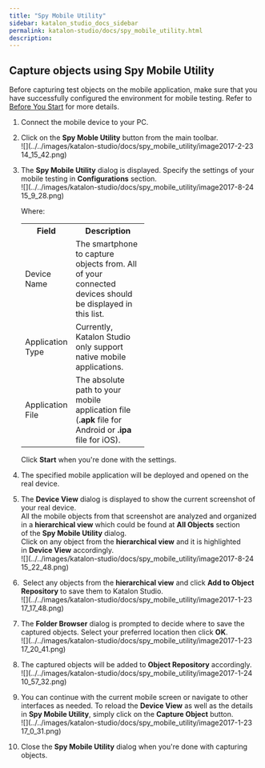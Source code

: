 ```yaml
---
title: "Spy Mobile Utility" 
sidebar: katalon_studio_docs_sidebar
permalink: katalon-studio/docs/spy_mobile_utility.html 
description: 
---
```

Capture objects using Spy Mobile Utility
----------------------------------------

Before capturing test objects on the mobile application, make sure that you have successfully configured the environment for mobile testing. Refer to [Before You Start](/display/KD/Before+You+Start) for more details.

1.  Connect the mobile device to your PC.  
      
    
2.  Click on the **Spy Moble Utility** button from the main toolbar.  
    ![](../../images/katalon-studio/docs/spy_mobile_utility/image2017-2-23 14_15_42.png)  
      
    
3.  The **Spy Mobile Utility** dialog is displayed. Specify the settings of your mobile testing in **Configurations** section.   
    ![](../../images/katalon-studio/docs/spy_mobile_utility/image2017-8-24 15_9_28.png)
    
    Where:
    
    <table class="relative-table wrapped confluenceTable" style="width: 51.2676%;"><colgroup><col style="width: 23.2123%;"><col style="width: 76.7877%;"></colgroup><tbody><tr class="xtr-0"><th class="xtd-0-0 confluenceTh">Field</th><th class="xtd-0-1 confluenceTh">Description</th></tr><tr class="xtr-1"><td class="xtd-1-0 confluenceTd">Device Name</td><td class="xtd-1-1 confluenceTd">The smartphone to capture objects from. All of your connected devices should be displayed in this list.</td></tr><tr class="xtr-2"><td class="xtd-2-0 confluenceTd">Application Type</td><td class="xtd-2-1 confluenceTd">Currently, Katalon Studio only support native mobile applications.</td></tr><tr class="xtr-3"><td class="xtd-3-0 confluenceTd">Application File</td><td class="xtd-3-1 confluenceTd">The absolute path to your mobile application file (<strong>.apk</strong> file for Android or <strong>.ipa</strong> file for iOS).</td></tr></tbody></table>
    
    Click **Start** when you're done with the settings.
    
4.  The specified mobile application will be deployed and opened on the real device.   
      
    
5.  The **Device View** dialog is displayed to show the current screenshot of your real device.   
    All the mobile objects from that screenshot are analyzed and organized in a **hierarchical view** which could be found at **All Objects** section of the **Spy Mobile Utility** dialog.  
    Click on any object from the **hierarchical view** and it is highlighted in **Device View** accordingly.  
    ![](../../images/katalon-studio/docs/spy_mobile_utility/image2017-8-24 15_22_48.png)  
      
    
6.   Select any objects from the **hierarchical view** and click **Add to Object Repository** to save them to Katalon Studio.  
    ![](../../images/katalon-studio/docs/spy_mobile_utility/image2017-1-23 17_17_48.png)  
      
    
7.  The **Folder Browser** dialog is prompted to decide where to save the captured objects. Select your preferred location then click **OK**.  
    ![](../../images/katalon-studio/docs/spy_mobile_utility/image2017-1-23 17_20_41.png)  
      
    
8.  The captured objects will be added to **Object Repository** accordingly.  
    ![](../../images/katalon-studio/docs/spy_mobile_utility/image2017-1-24 10_57_32.png)  
      
    
9.  You can continue with the current mobile screen or navigate to other interfaces as needed. To reload the **Device View** as well as the details in **Spy Mobile Utility**, simply click on the **Capture Object** button.  
    ![](../../images/katalon-studio/docs/spy_mobile_utility/image2017-1-23 17_0_31.png)  
      
    
10.  Close the **Spy Mobile Utility** dialog when you're done with capturing objects.